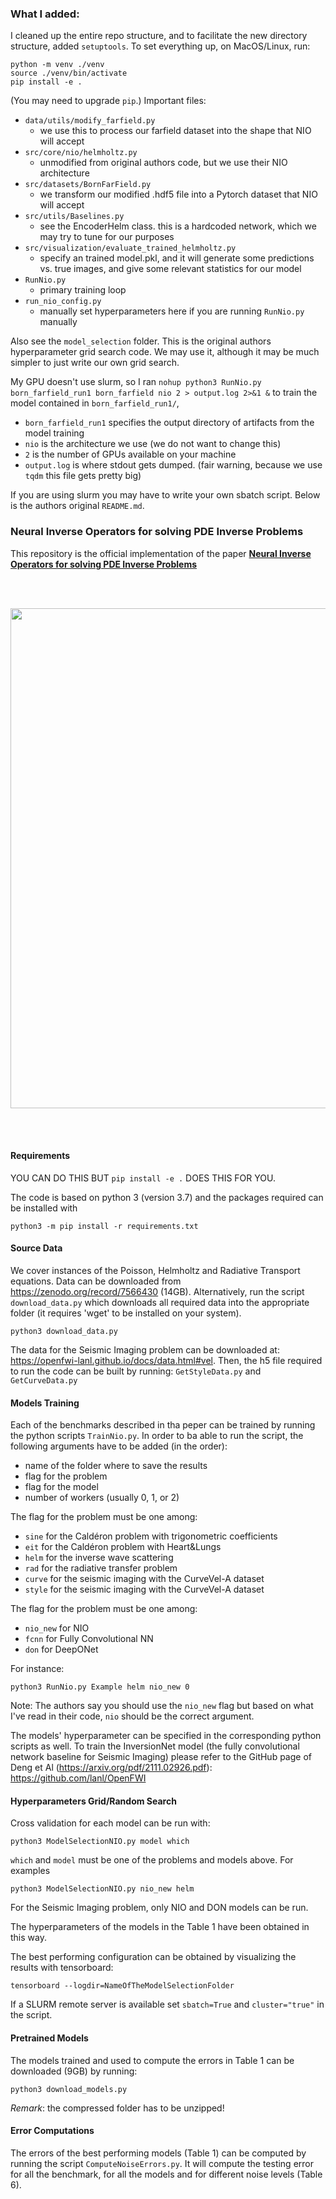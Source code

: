 ### What I added:
I cleaned up the entire repo structure, and to facilitate the new directory structure, added
`setuptools`.
To set everything up, on MacOS/Linux, run:
```
python -m venv ./venv
source ./venv/bin/activate
pip install -e .
```
(You may need to upgrade `pip`.)
Important files:
- `data/utils/modify_farfield.py`
    - we use this to process our farfield dataset into the shape that NIO will accept
- `src/core/nio/helmholtz.py`     
    - unmodified from original authors code, but we use their NIO architecture
- `src/datasets/BornFarField.py`
    - we transform our modified .hdf5 file into a Pytorch dataset that NIO will accept
- `src/utils/Baselines.py`
    - see the EncoderHelm class. this is a hardcoded network, which we may try to tune for our purposes
- `src/visualization/evaluate_trained_helmholtz.py`
    - specify an trained model.pkl, and it will generate some predictions vs. true images, and give some relevant statistics for our model
- `RunNio.py`
    - primary training loop
- `run_nio_config.py`
    - manually set hyperparameters here if you are running `RunNio.py` manually

Also see the `model_selection` folder. This is the original authors hyperparameter grid search code. We may use it, although it may be much simpler to just write our own grid search.

My GPU doesn't use slurm, so I ran 
```nohup python3 RunNio.py born_farfield_run1 born_farfield nio 2 > output.log 2>&1 &```
to train the model contained in `born_farfield_run1/`,
- `born_farfield_run1` specifies the output directory of artifacts from the model training
- `nio` is the architecture we use (we do not want to change this)
- `2` is the number of GPUs available on your machine
- `output.log` is where stdout gets dumped. (fair warning, because we use `tqdm` this file gets pretty big)

If you are using slurm you may have to write your own sbatch script.
Below is the authors original `README.md`.

### Neural Inverse Operators for solving PDE Inverse Problems
This repository is the official implementation of the paper [**Neural Inverse Operators for solving PDE Inverse Problems**](https://openreview.net/pdf?id=S4fEjmWg4X)

<br/><br/>

<img src="NIORB.png" width="800" >

<br/><br/>

#### Requirements
YOU CAN DO THIS BUT `pip install -e .` DOES THIS FOR YOU.

The code is based on python 3 (version 3.7) and the packages required can be installed with
```
python3 -m pip install -r requirements.txt
```
#### Source Data
We cover instances of the Poisson, Helmholtz and Radiative Transport equations.
Data can be downloaded from https://zenodo.org/record/7566430 (14GB).
Alternatively, run the script `download_data.py` which downloads all required data into the appropriate folder (it requires 'wget' to be installed on your system).
```
python3 download_data.py
```
The data for the Seismic Imaging problem can be downloaded at: https://openfwi-lanl.github.io/docs/data.html#vel. 
Then, the h5 file required to run the code can be built by running: `GetStyleData.py` and `GetCurveData.py`

#### Models Training
Each of the benchmarks described in tha peper can be trained by running the python scripts `TrainNio.py`.
In order to ba able to run the script, the following arguments have to be added (in the order):
- name of the folder where to save the results
- flag for the problem 
- flag for the model
- number of workers (usually 0, 1, or 2)

The flag for the problem must be one among:
- `sine` for the Caldéron problem with trigonometric coefficients 
- `eit` for the Caldéron problem with Heart&Lungs
- `helm` for the inverse wave scattering
- `rad` for the radiative transfer problem
- `curve` for the seismic imaging with the CurveVel-A dataset
- `style` for the seismic imaging with the CurveVel-A dataset

The flag for the problem must be one among:
- `nio_new` for NIO
- `fcnn` for Fully Convolutional NN
- `don` for DeepONet

For instance:
```
python3 RunNio.py Example helm nio_new 0

```
Note: The authors say you should use the `nio_new` flag but based on what I've read in their code, `nio` should be the correct argument.

The models' hyperparameter can be specified in the corresponding python scripts as well.
To train the InversionNet model (the fully convolutional network baseline for Seismic Imaging) please refer to the GitHub page of Deng et Al (https://arxiv.org/pdf/2111.02926.pdf): https://github.com/lanl/OpenFWI

#### Hyperparameters Grid/Random Search
Cross validation for each model can be run with:

```
python3 ModelSelectionNIO.py model which
```

`which` and `model` must be one of the problems and models above.
For examples 
```
python3 ModelSelectionNIO.py nio_new helm
```
For the Seismic Imaging problem, only NIO and DON models can be run.

The hyperparameters of the models in the Table 1 have been obtained in this way.

The best performing configuration can be obtained by visualizing the results with tensorboard:
```
tensorboard --logdir=NameOfTheModelSelectionFolder
```

If a SLURM remote server is available set `sbatch=True` and `cluster="true"` in the script.

#### Pretrained Models
The models trained and used to compute the errors in Table 1 can be downloaded (9GB) by running:
```
python3 download_models.py
```
*Remark*: the compressed folder has to be unzipped!

#### Error Computations
The errors of the best performing models (Table 1) can be computed by running the script `ComputeNoiseErrors.py`.
It will compute the testing error for all the benchmark, for all the models and for different noise levels (Table 6).




